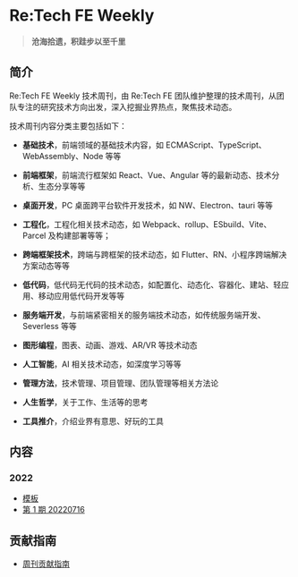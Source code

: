 # Re:Tech FE Weekly

> **沧海拾遗，积跬步以至千里**

## 简介

Re:Tech FE Weekly 技术周刊，由 Re:Tech FE 团队维护整理的技术周刊，从团队专注的研究技术方向出发，深入挖掘业界热点，聚焦技术动态。

技术周刊内容分类主要包括如下：

- **基础技术**，前端领域的基础技术内容，如 ECMAScript、TypeScript、WebAssembly、Node 等等

- **前端框架**，前端流行框架如 React、Vue、Angular 等的最新动态、技术分析、生态分享等等

- **桌面开发**，PC 桌面跨平台软件开发技术，如 NW、Electron、tauri 等等

- **工程化**，工程化相关技术动态，如 Webpack、rollup、ESbuild、Vite、Parcel 及构建部署等等；

- **跨端框架技术**，跨端与跨框架的技术动态，如 Flutter、RN、小程序跨端解决方案动态等等

- **低代码**，低代码无代码的技术动态，如配置化、动态化、容器化、建站、轻应用、移动应用低代码开发等等

- **服务端开发**，与前端紧密相关的服务端技术动态，如传统服务端开发、Severless 等等

- **图形编程**，图表、动画、游戏、AR/VR 等技术动态

- **人工智能**，AI 相关技术动态，如深度学习等等

- **管理方法**，技术管理、项目管理、团队管理等相关方法论

- **人生哲学**，关于工作、生活等的思考

- **工具推介**，介绍业界有意思、好玩的工具

## 内容

### 2022

- [模板](https://github.com/retech-fe/weekly/blob/main/articles/000.md)
- [第 1 期 20220716](https://github.com/retech-fe/weekly/blob/main/articles/001.md)

## 贡献指南

- [周刊贡献指南](https://github.com/retech-fe/weekly/wiki/%E5%91%A8%E5%88%8A%E8%B4%A1%E7%8C%AE%E6%8C%87%E5%8D%97)
